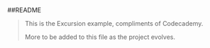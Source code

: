 ##README
> This is the Excursion example, compliments of Codecademy. 
> 
> More to be added to this file as the project evolves. 
